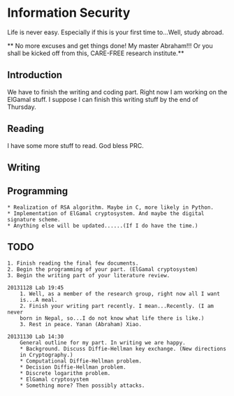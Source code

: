 # Information Security #
Life is never easy. Especially if this is your first time to...Well,
study abroad.

** No more excuses and get things done! My master Abraham!!! Or you
   shall be kicked off from this, CARE-FREE research institute.**



## Introduction ##
We have to finish the writing and coding part. Right now I am working
on the ElGamal stuff. I suppose I can finish this writing stuff by the
end of Thursday.



## Reading ##
I have some more stuff to read. God bless PRC.

## Writing ##

## Programming ##
    * Realization of RSA algorithm. Maybe in C, more likely in Python.
    * Implementation of ElGamal cryptosystem. And maybe the digital
    signature scheme.
    * Anything else will be updated......(If I do have the time.)

## TODO ##
    1. Finish reading the final few documents.
    2. Begin the programming of your part. (ElGamal cryptosystem)
    3. Begin the writing part of your literature review.

    20131128 Lab 19:45
        1. Well, as a member of the research group, right now all I want
        is...A meal.
        2. Finish your writing part recently. I mean...Recently. (I am never
        born in Nepal, so...I do not know what life there is like.)
        3. Rest in peace. Yanan (Abraham) Xiao.

    20131130 Lab 14:30
        General outline for my part. In writing we are happy.
        * Background. Discuss Diffie-Hellman key exchange. (New directions
        in Cryptography.)
        * Computational Diffie-Hellman problem.
        * Decision Diffie-Hellman problem.
        * Discrete logarithm problem.
        * ElGamal cryptosystem
        * Something more? Then possibly attacks.

